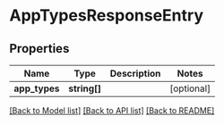 # AppTypesResponseEntry

## Properties
Name | Type | Description | Notes
------------ | ------------- | ------------- | -------------
**app_types** | **string[]** |  | [optional] 

[[Back to Model list]](../../README.md#documentation-for-models) [[Back to API list]](../../README.md#documentation-for-api-endpoints) [[Back to README]](../../README.md)

